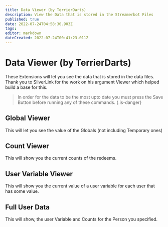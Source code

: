 ```yaml
---
title: Data Viewer (by TerrierDarts)
description: View the Data that is stored in the Streamerbot Files
published: true
date: 2022-07-24T04:58:30.903Z
tags: 
editor: markdown
dateCreated: 2022-07-24T00:41:23.011Z
---
```


# Data Viewer (by TerrierDarts)

These Extensions will let you see the data that is stored in the data files. Thank you to SilverLink for the work on his argument Viewer which helped build a base for this.
> In order for the data to be the most upto date you must press the Save Button before running any of these commands. {.is-danger}
## Global Viewer
This will let you see the value of the Globals (not including Temporary ones)

## Count Viewer
This will show you the current counts of the redeems.

## User Variable Viewer
This will show you the current value of a user variable for each user that has some value.

## Full User Data
This will show, the user Variable and Counts for the Person you specified.